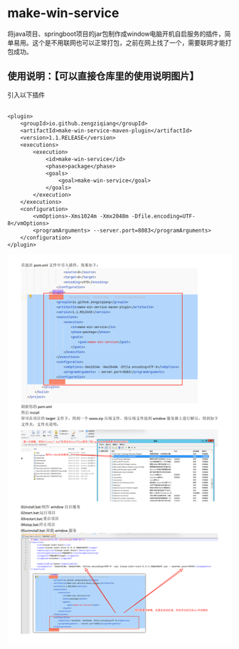 # make-win-service
将java项目、springboot项目的jar包制作成window电脑开机自启服务的插件，简单易用。这个是不用联网也可以正常打包，之前在网上找了一个，需要联网才能打包成功。

## 使用说明：【可以直接仓库里的使用说明图片】

引入以下插件

```

<plugin>
    <groupId>io.github.zengziqiang</groupId>
    <artifactId>make-win-service-maven-plugin</artifactId>
    <version>1.1.RELEASE</version>
    <executions>
        <execution>
            <id>make-win-service</id>
            <phase>package</phase>
            <goals>
                <goal>make-win-service</goal>
            </goals>
        </execution>
    </executions>
    <configuration>
        <vmOptions>-Xms1024m -Xmx2048m -Dfile.encoding=UTF-8</vmOptions>
        <programArguments> --server.port=8083</programArguments>
    </configuration>
</plugin>

```

![使用说明](https://github.com/zengziqiang/make-win-service/blob/main/%E4%BD%BF%E7%94%A8%E8%AF%B4%E6%98%8E.png)
